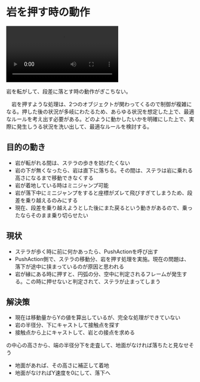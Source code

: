 # 岩を押す時の動作

![岩転がし](Images/rock-move.mp4)

岩を転がして、段差に落とす時の動作がぎこちない。

　岩を押すような処理は、2つのオブジェクトが関わってくるので制御が複雑になる。押した後の状況が多岐にわたるため、あらゆる状況を想定した上で、最適なルールを考え出す必要がある。どのように動かしたいかを明確にした上で、実際に発生しうる状況を洗い出して、最適なルールを検討する。

## 目的の動き
- 岩が転がれる間は、ステラの歩きを妨げたくない
- 岩の下が無くなったら、岩は直下に落ちる。その間は、ステラは岩に乗れる高さになるまで移動できなくする
- 岩が着地している時はミニジャンプ可能
- 岩が落下中にミニジャンプをすると座標がズレて飛びすぎてしまうため、段差を乗り越えるのみにする
- 現在、段差を乗り越えようとした後にまた戻るという動きがあるので、乗ったならそのまま乗り切らせたい

## 現状
- ステラが歩く時に前に何かあったら、PushActionを呼び出す
- PushAction側で、ステラの移動分、岩を押す処理を実施。現在の問題は、落下が途中に挟まっているのが原因と思われる
- 岩が縁にある時に押すと、円弧の分、空中に判定されるフレームが発生する。この時に押せないと判定されて、ステラが止まってしまう

## 解決策
- 現在は移動量からYの値を算出しているが、完全な処理ができていない
- 岩の半径分、下にキャストして接触点を探す
- 接触点から上にキャストして、岩との接点を求める



の中心の高さから、端の半径分下を走査して、地面がなければ落ちたと見なせそう
- 地面があれば、その高さに補正して着地
- 地面がなければY速度を0にして、落下へ

